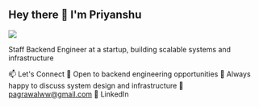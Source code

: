 ## Hey there 👋 I'm Priyanshu

![](https://komarev.com/ghpvc/?username=priykumar)

Staff Backend Engineer at a startup, building scalable systems and infrastructure

<!--
**priykumar/priykumar** is a ✨ _special_ ✨ repository because its `README.md` (this file) appears on your GitHub profile.
Staff Backend Engineer building scalable systems and infrastructure

Here are some ideas to get you started:

- 🔭 I’m currently working on ...
- 🌱 I’m currently learning ...
- 👯 I’m looking to collaborate on ...
- 🤔 I’m looking for help with ...
- 💬 Ask me about ...
- 📫 How to reach me: ...
- 😄 Pronouns: ...
- ⚡ Fun fact: ...
-->
📫 Let's Connect
💼 Open to backend engineering opportunities
🤝 Always happy to discuss system design and infrastructure
📧 pagrawalww@gmail.com
💼 LinkedIn
